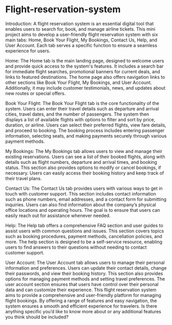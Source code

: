 # Flight-reservation-system
Introduction:
A flight reservation system is an essential digital tool that enables users to search for, book, and manage airline tickets. This mini project aims to develop a user-friendly flight reservation system with six main tabs: Home, Book Your Flight, My Bookings, Contact Us, Help, and User Account. Each tab serves a specific function to ensure a seamless experience for users.

Home:
The Home tab is the main landing page, designed to welcome users and provide quick access to the system's features. It includes a search bar for immediate flight searches, promotional banners for current deals, and links to featured destinations. The home page also offers navigation links to other sections like Book Your Flight, My Bookings, and User Account. Additionally, it may include customer testimonials, news, and updates about new routes or special offers.

Book Your Flight:
The Book Your Flight tab is the core functionality of the system. Users can enter their travel details such as departure and arrival cities, travel dates, and the number of passengers. The system then displays a list of available flights with options to filter and sort by price, duration, or airline. Users can select their preferred flights, view fare details, and proceed to booking. The booking process includes entering passenger information, selecting seats, and making payments securely through various payment methods.

My Bookings:
The My Bookings tab allows users to view and manage their existing reservations. Users can see a list of their booked flights, along with details such as flight numbers, departure and arrival times, and booking status. This section also provides options to modify or cancel bookings, if necessary. Users can easily access their booking history and keep track of their travel plans.

Contact Us:
The Contact Us tab provides users with various ways to get in touch with customer support. This section includes contact information such as phone numbers, email addresses, and a contact form for submitting inquiries. Users can also find information about the company’s physical office locations and operating hours. The goal is to ensure that users can easily reach out for assistance whenever needed.

Help:
The Help tab offers a comprehensive FAQ section and user guides to assist users with common questions and issues. This section covers topics such as booking procedures, payment methods, cancellation policies, and more. The help section is designed to be a self-service resource, enabling users to find answers to their questions without needing to contact customer support.


User Account:
The User Account tab allows users to manage their personal information and preferences. Users can update their contact details, change their passwords, and view their booking history. This section also provides options for managing payment methods and setting travel preferences. The user account section ensures that users have control over their personal data and can customize their experience.
This flight reservation system aims to provide a comprehensive and user-friendly platform for managing flight bookings. By offering a range of features and easy navigation, the system ensures a smooth and efficient experience for travelers.
Is there anything specific you’d like to know more about or any additional features you think should be included?

